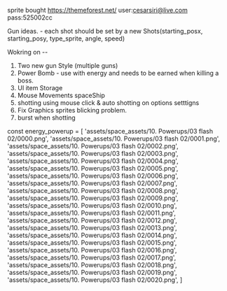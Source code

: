 sprite bought 
https://themeforest.net/
user:cesarsiri@live.com
pass:525002cc

Gun ideas. - 
each shot should be set by a 
new Shots(starting_posx, starting_posy, type_sprite, angle, speed)



Wokring on --
1) Two new gun Style (multiple guns)
2) Power Bomb - use with energy and needs to be earned when killing a boss.
3) UI item Storage 
4) Mouse Movements spaceShip
5) shotting using mouse click & auto shotting on options setttigns
6) Fix Graphics sprites blicking problem. 
7) burst when shotting


const energy_powerup = [
    'assets/space_assets/10. Powerups/03 flash 02/0000.png',
    'assets/space_assets/10. Powerups/03 flash 02/0001.png',
    'assets/space_assets/10. Powerups/03 flash 02/0002.png',
    'assets/space_assets/10. Powerups/03 flash 02/0003.png',
    'assets/space_assets/10. Powerups/03 flash 02/0004.png',
    'assets/space_assets/10. Powerups/03 flash 02/0005.png',
    'assets/space_assets/10. Powerups/03 flash 02/0006.png',
    'assets/space_assets/10. Powerups/03 flash 02/0007.png',
    'assets/space_assets/10. Powerups/03 flash 02/0008.png',
    'assets/space_assets/10. Powerups/03 flash 02/0009.png',
    'assets/space_assets/10. Powerups/03 flash 02/0010.png',
    'assets/space_assets/10. Powerups/03 flash 02/0011.png',
    'assets/space_assets/10. Powerups/03 flash 02/0012.png',
    'assets/space_assets/10. Powerups/03 flash 02/0013.png',
    'assets/space_assets/10. Powerups/03 flash 02/0014.png',
    'assets/space_assets/10. Powerups/03 flash 02/0015.png',
    'assets/space_assets/10. Powerups/03 flash 02/0016.png',
    'assets/space_assets/10. Powerups/03 flash 02/0017.png',
    'assets/space_assets/10. Powerups/03 flash 02/0018.png',
    'assets/space_assets/10. Powerups/03 flash 02/0019.png',
    'assets/space_assets/10. Powerups/03 flash 02/0020.png',
    ]